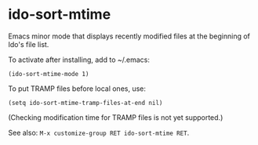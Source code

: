 ido-sort-mtime
==============

Emacs minor mode that displays recently modified files at the beginning of Ido's file list.

To activate after installing, add to ~/.emacs:

	(ido-sort-mtime-mode 1)

To put TRAMP files before local ones, use:

	(setq ido-sort-mtime-tramp-files-at-end nil)

(Checking modification time for TRAMP files is not yet supported.)

See also: `M-x customize-group RET ido-sort-mtime RET`.
